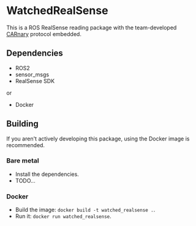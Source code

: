 # WatchedRealSense

This is a ROS RealSense reading package with the team-developed [CARnary](https://github.com/FSLART/CARnary_lib.git) protocol embedded.

## Dependencies
- ROS2
- sensor_msgs
- RealSense SDK

or

- Docker

## Building

If you aren't actively developing this package, using the Docker image is recommended.

### Bare metal
- Install the dependencies.
- TODO...

### Docker

- Build the image: `docker build -t watched_realsense .`.
- Run it: `docker run watched_realsense`.
